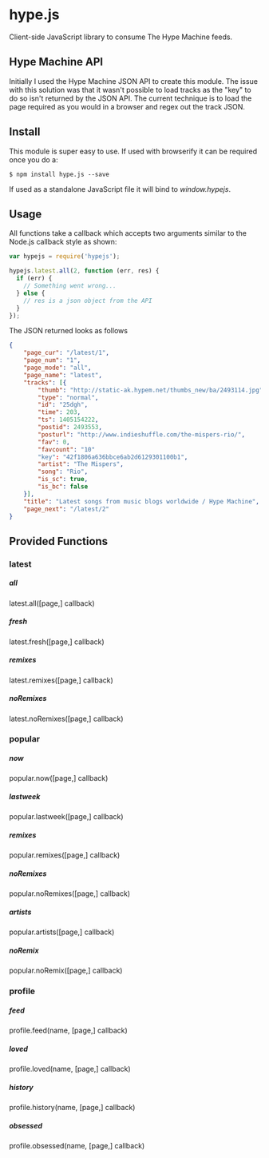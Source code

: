 hype.js
=======

Client-side JavaScript library to consume The Hype Machine feeds.

## Hype Machine API
Initially I used the Hype Machine JSON API to create this module. The issue 
with this solution was that it wasn't possible to load tracks as the "key" to 
do so isn't returned by the JSON API. The current technique is to load the 
page required as you would in a browser and regex out the track JSON.

## Install
This module is super easy to use. If used with browserify it can be required
once you do a:

```
$ npm install hype.js --save
```

If used as a standalone JavaScript file it will bind to *window.hypejs*.

## Usage
All functions take a callback which accepts two arguments similar to the
Node.js callback style as shown:


```javascript
var hypejs = require('hypejs');

hypejs.latest.all(2, function (err, res) {
  if (err) {
    // Something went wrong...
  } else {
    // res is a json object from the API
  }
});
```

The JSON returned looks as follows 

```json
{
	"page_cur": "/latest/1",
    "page_num": "1",
    "page_mode": "all",
	"page_name": "latest",
	"tracks": [{
		"thumb": "http://static-ak.hypem.net/thumbs_new/ba/2493114.jpg",
		"type": "normal",
		"id": "25dgh",
		"time": 203,
		"ts": 1405154222,
		"postid": 2493553,
		"posturl": "http://www.indieshuffle.com/the-mispers-rio/",
		"fav": 0,
		"favcount": "10"
		"key": "42f1806a636bbce6ab2d6129301100b1",
		"artist": "The Mispers",
		"song": "Rio",
		"is_sc": true,
		"is_bc": false
	}],
    "title": "Latest songs from music blogs worldwide / Hype Machine",
    "page_next": "/latest/2"
}
```

## Provided Functions
### latest

##### all
latest.all([page,] callback)

##### fresh
latest.fresh([page,] callback)

##### remixes
latest.remixes([page,] callback)

##### noRemixes
latest.noRemixes([page,] callback)


### popular

##### now
popular.now([page,] callback)

##### lastweek
popular.lastweek([page,] callback)

##### remixes
popular.remixes([page,] callback)

##### noRemixes
popular.noRemixes([page,] callback)

##### artists
popular.artists([page,] callback)

##### noRemix
popular.noRemix([page,] callback)


### profile

##### feed
profile.feed(name, [page,] callback)

##### loved
profile.loved(name, [page,] callback)

##### history
profile.history(name, [page,] callback)

##### obsessed
profile.obsessed(name, [page,] callback)

